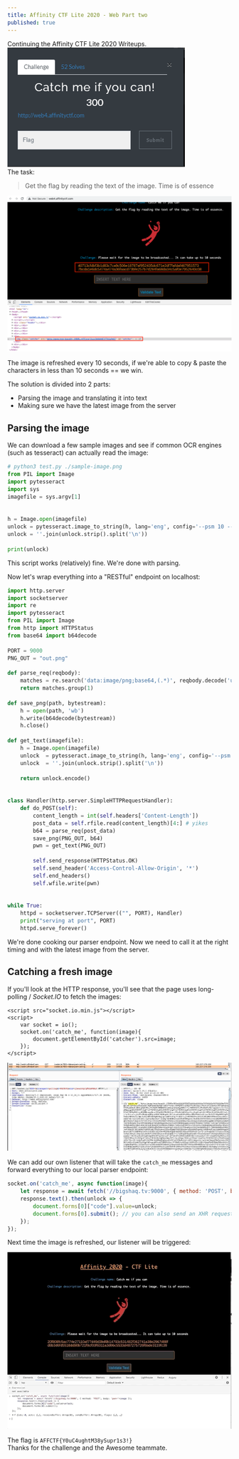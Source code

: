 ```yaml
---
title: Affinity CTF Lite 2020 - Web Part two
published: true
---
```

Continuing the Affinity CTF Lite 2020 Writeups.<br>
![](/../../assets/affctf/cmiyc.png)<br>
The task:
>Get the flag by reading the text of the image. Time is of essence

![img1](/../../assets/affctf/img.png)

The image is refreshed every 10 seconds, if we're able to copy & paste the characters in less than 10 seconds == we win.

The solution is divided into 2 parts:
* Parsing the image and translating it into text
* Making sure we have the latest image from the server

## Parsing the image

We can download a few sample images and see if common OCR engines (such as tesseract) can actually read the image:

```py
# python3 test.py ./sample-image.png
from PIL import Image
import pytesseract
import sys
imagefile = sys.argv[1]


h = Image.open(imagefile)
unlock = pytesseract.image_to_string(h, lang='eng', config='--psm 10 --osm 3 -c tessedit_char_whitelist=0123456789abcdef' ) 
unlock = ''.join(unlock.strip().split('\n')) 

print(unlock) 
```

This script works (relatively) fine. We're done with parsing. 

Now let's wrap everything into a "RESTful" endpoint on localhost:

```py
import http.server
import socketserver
import re
import pytesseract
from PIL import Image
from http import HTTPStatus
from base64 import b64decode

PORT = 9000
PNG_OUT = "out.png" 

def parse_req(reqbody):
    matches = re.search('data:image/png;base64,(.*)', reqbody.decode('utf-8'))
    return matches.group(1)

def save_png(path, bytestream):
    h = open(path, 'wb')
    h.write(b64decode(bytestream))
    h.close()

def get_text(imagefile):
    h = Image.open(imagefile)
    unlock  = pytesseract.image_to_string(h, lang='eng', config='--psm 10 --osm 3 -c tessedit_char_whitelist=0123456789abcdef')
    unlock  = ''.join(unlock.strip().split('\n')) 
    
    return unlock.encode()


class Handler(http.server.SimpleHTTPRequestHandler):
    def do_POST(self):
        content_length = int(self.headers['Content-Length']) 
        post_data = self.rfile.read(content_length)[4:] # yikes
        b64 = parse_req(post_data)
        save_png(PNG_OUT, b64)
        pwn = get_text(PNG_OUT)

        self.send_response(HTTPStatus.OK)
        self.send_header('Access-Control-Allow-Origin', '*')
        self.end_headers()
        self.wfile.write(pwn)


while True:
    httpd = socketserver.TCPServer(("", PORT), Handler)
    print("serving at port", PORT)
    httpd.serve_forever()


```

We're done cooking our parser endpoint. Now we need to call it at the right timing and with the latest image from the server.

## Catching a fresh image

If you'll look at the HTTP response, you'll see that the page uses long-polling / _Socket.IO_ to fetch the images:
```
<script src="socket.io.min.js"></script>
<script>
    var socket = io();
    socket.on('catch_me', function(image){
        document.getElementById('catcher').src=image;
    });
</script>
```
![img2](/../../assets/affctf/long-polls.png)

We can add our own listener that will take the ``catch_me`` messages and forward everything to our local parser endpoint:

```js
socket.on('catch_me', async function(image){
    let response = await fetch('//bigshaq.tv:9000', { method: 'POST', body: 'pwn='+image });
    response.text().then(unlock => {
        document.forms[0]["code"].value=unlock;
        document.forms[0].submit(); // you can also send an XHR request directly to /validate
    });
});

```

Next time the image is refreshed, our listener will be triggered:

![img3](/../../assets/affctf/pwn.gif)

The flag is `AFFCTF{Y0uC4ughtM38ySupr1s3!}`
<br>
Thanks for the challenge and the Awesome teammate.
